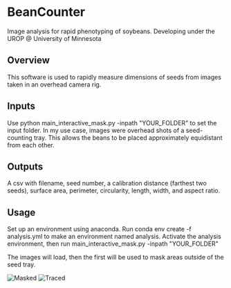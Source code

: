 # BeanCounter
Image analysis for rapid phenotyping of soybeans. Developing under the UROP @ University of Minnesota

## Overview
This software is used to rapidly measure dimensions of seeds from images taken in an overhead camera rig.

## Inputs
Use python main_interactive_mask.py -inpath "YOUR_FOLDER" to set the input folder. In my use case, images were overhead shots of a seed-counting tray. This allows the beans to be placed approximately equidistant from each other.

## Outputs
A csv with filename, seed number, a calibration distance (farthest two seeds), surface area, perimeter, circularity, length, width, and aspect ratio.

## Usage
Set up an environment using anaconda. Run conda env create -f analysis.yml to make an environment named analysis.
Activate the analysis environment, then run main_interactive_mask.py -inpath "YOUR_FOLDER"

The images will load, then the first will be used to mask areas outside of the seed tray. 

![Masked](https://github.com/njwitthoeft/BeanCounter/blob/master/traced.png?raw=true)
![Traced](https://github.com/njwitthoeft/BeanCounter/blob/master/masked.png?raw=true)
